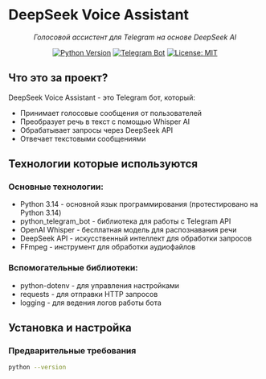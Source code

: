 # DeepSeek Voice Assistant

<div align="center">

*Голосовой ассистент для Telegram на основе DeepSeek AI*

[![Python Version](https://img.shields.io/badge/python-3.14%2B-blue)](https://www.python.org/)
[![Telegram Bot](https://img.shields.io/badge/Telegram-Bot-blue)](https://core.telegram.org/bots)
[![License: MIT](https://img.shields.io/badge/License-MIT-yellow.svg)](https://opensource.org/licenses/MIT)

</div>

## Что это за проект?

DeepSeek Voice Assistant - это Telegram бот, который:
- Принимает голосовые сообщения от пользователей
- Преобразует речь в текст с помощью Whisper AI
- Обрабатывает запросы через DeepSeek API
- Отвечает текстовыми сообщениями

## Технологии которые используются

### Основные технологии:
- Python 3.14 - основной язык программирования (протестировано на Python 3.14)
- python_telegram_bot - библиотека для работы с Telegram API
- OpenAI Whisper - бесплатная модель для распознавания речи
- DeepSeek API - искусственный интеллект для обработки запросов
- FFmpeg - инструмент для обработки аудиофайлов

### Вспомогательные библиотеки:
- python-dotenv - для управления настройками
- requests - для отправки HTTP запросов
- logging - для ведения логов работы бота

## Установка и настройка

### Предварительные требования

   ```bash
   python --version
